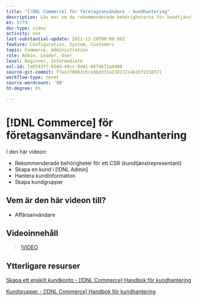```yaml
---
title: "[!DNL Commerce] för företagsanvändare - kundhantering"
description: Läs mer om de rekommenderade behörigheterna för kundtjänst, skapa en kund i [!DNL Admin], hantera kundinformation och skapa kundgrupper.
kt: 5779
doc-type: video
activity: use
last-substantial-update: 2022-12-28T00:00:00Z
feature: Configuration, System, Customers
topic: Commerce, Administration
role: Admin, Leader, User
level: Beginner, Intermediate
exl-id: 7a0743ff-03dd-49cc-9d41-6674b71a4480
source-git-commit: f7aa1f0063cbcad6d331a13817214b1bf2158571
workflow-type: tm+mt
source-wordcount: '90'
ht-degree: 0%

---
```


# [!DNL Commerce] för företagsanvändare - Kundhantering

I den här videon:

- Rekommenderade behörigheter för ett CSR (kundtjänstrepresentant)
- Skapa en kund i [!DNL Admin]
- Hantera kundinformation
- Skapa kundgrupper

## Vem är den här videon till?

- Affärsanvändare

## Videoinnehåll

>[!VIDEO](https://video.tv.adobe.com/v/36189?quality=12&learn=on)

## Ytterligare resurser

[Skapa ett enskilt kundkonto - [!DNL Commerce] Handbok för kundhantering](https://experienceleague.adobe.com/docs/commerce-admin/customers/customer-accounts/account-create.html)

[Kundgrupper - [!DNL Commerce] Handbok för kundhantering](https://experienceleague.adobe.com/docs/commerce-admin/customers/customers-menu/customer-groups.html)
